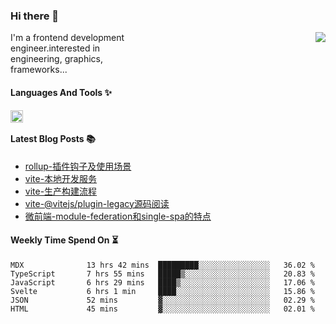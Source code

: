<!--
**zhaohuanyuu/zhaohuanyuu** is a ✨ _special_ ✨ repository because its `README.md` (this file) appears on your GitHub profile.
-->

### Hi there 👋

<picture>
  <source media="(prefers-color-scheme: dark)" srcset="https://github-readme-stats.vercel.app/api?username=zhaohuanyuu&count_private=true&show_icons=true&theme=city_lights&hide_title=true">
  <img align="right" src="https://github-readme-stats.vercel.app/api?username=zhaohuanyuu&count_private=true&show_icons=true&hide_title=true">
</picture>

<p align="left" style="width:40%">I'm a frontend development engineer.interested in engineering, graphics, frameworks...</p>

#### Languages And Tools ✨

<img align="left" height="20" src="https://skillicons.dev/icons?i=js,ts,nodejs,rust,react,vue,svelte,gatsby,graphql,nestjs" />

</br>

#### Latest Blog Posts 📚
<!-- BLOG-POST-LIST:START -->
- [rollup-插件钩子及使用场景](https://auu.zone/post/rollup-plugin)
- [vite-本地开发服务](https://auu.zone/post/vite-server)
- [vite-生产构建流程](https://auu.zone/post/vite-build)
- [vite-@vitejs/plugin-legacy源码阅读](https://auu.zone/post/vite-legacy)
- [微前端-module-federation和single-spa的特点](https://auu.zone/post/micro-fe)
<!-- BLOG-POST-LIST:END -->

#### Weekly Time Spend On ⏳
<!--START_SECTION:waka-->

```text
MDX              13 hrs 42 mins  █████████░░░░░░░░░░░░░░░░   36.02 %
TypeScript       7 hrs 55 mins   █████▒░░░░░░░░░░░░░░░░░░░   20.83 %
JavaScript       6 hrs 29 mins   ████▒░░░░░░░░░░░░░░░░░░░░   17.06 %
Svelte           6 hrs 1 min     ████░░░░░░░░░░░░░░░░░░░░░   15.86 %
JSON             52 mins         ▓░░░░░░░░░░░░░░░░░░░░░░░░   02.29 %
HTML             45 mins         ▓░░░░░░░░░░░░░░░░░░░░░░░░   02.01 %
```

<!--END_SECTION:waka-->
